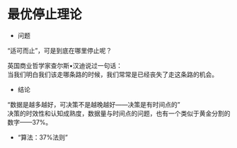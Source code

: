 # 最优停止理论  

* 问题   

“适可而止”，可是到底在哪里停止呢？  

英国商业哲学家查尔斯•汉迪说过一句话：  
当我们明白我们该走哪条路的时候，我们常常是已经丧失了走这条路的机会。  

* 结论

“数据是越多越好，可决策不是越晚越好——决策是有时间点的”  
决策的时效性和认知成熟度，数据量与时间点的问题，也有一个类似于黄金分割的数字——37%。  

* “算法：37%法则”  

